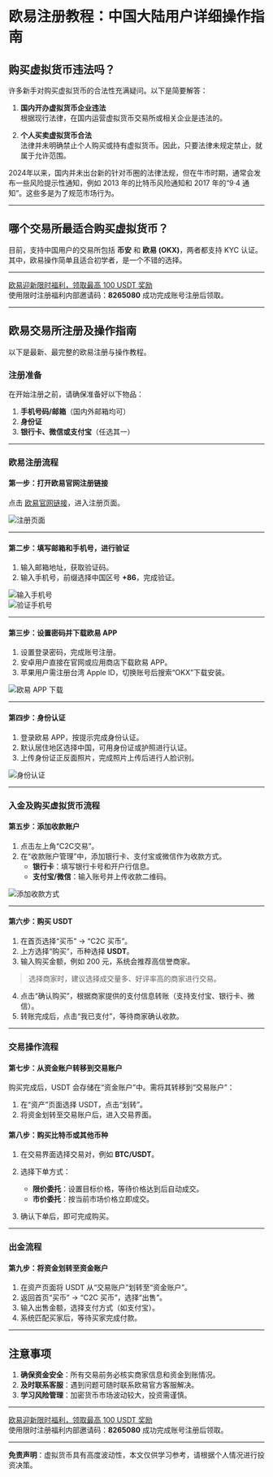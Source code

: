 # 欧易注册教程：中国大陆用户详细操作指南



## 购买虚拟货币违法吗？

许多新手对购买虚拟货币的合法性充满疑问。以下是简要解答：

1. **国内开办虚拟货币企业违法**  
   根据现行法律，在国内运营虚拟货币交易所或相关企业是违法的。

2. **个人买卖虚拟货币合法**  
   法律并未明确禁止个人购买或持有虚拟货币。因此，只要法律未规定禁止，就属于允许范围。

2024年以来，国内并未出台新的针对币圈的法律法规，但在牛市时期，通常会发布一些风险提示性通知，例如 2013 年的比特币风险通知和 2017 年的“9·4 通知”。这些多是为了规范市场行为。

---

## 哪个交易所最适合购买虚拟货币？

目前，支持中国用户的交易所包括 **币安** 和 **欧易 (OKX)**，两者都支持 KYC 认证。其中，欧易操作简单且适合初学者，是一个不错的选择。

---
[欧易迎新限时福利，领取最高 100 USDT 奖励](https://bit.ly/OKXe)  
使用限时注册福利内部邀请码：**8265080** 成功完成账号注册后领取。

---
## 欧易交易所注册及操作指南

以下是最新、最完整的欧易注册与操作教程。

### 注册准备

在开始注册之前，请确保准备好以下物品：
1. **手机号码/邮箱**（国内外邮箱均可）  
2. **身份证**  
3. **银行卡、微信或支付宝**（任选其一）

---

### 欧易注册流程

#### **第一步：打开欧易官网注册链接**

点击 [欧易官网链接](https://bit.ly/OKXe)，进入注册页面。

![注册页面](https://wealthwindvane.com/wp-content/uploads/2024/04/20240425220129.jpg)

---

#### **第二步：填写邮箱和手机号，进行验证**

1. 输入邮箱地址，获取验证码。  
2. 输入手机号，前缀选择中国区号 **+86**，完成验证。

![输入手机号](https://wealthwindvane.com/wp-content/uploads/2024/04/20240425220316-1.jpg)  
![验证手机号](https://wealthwindvane.com/wp-content/uploads/2024/04/20240425220501.jpg)

---

#### **第三步：设置密码并下载欧易 APP**

1. 设置登录密码，完成账号注册。  
2. 安卓用户直接在官网或应用商店下载欧易 APP。  
3. 苹果用户需注册台湾 Apple ID，切换账号后搜索“OKX”下载安装。

![欧易 APP 下载](https://wealthwindvane.com/wp-content/uploads/2024/04/20240425220934.jpg)

---

#### **第四步：身份认证**

1. 登录欧易 APP，按提示完成身份认证。  
2. 默认居住地区选择中国，可用身份证或护照进行认证。  
3. 上传身份证正反面照片，完成照片上传后进行人脸识别。

![身份认证](https://wealthwindvane.com/wp-content/uploads/2024/04/9920240425221141.jpg)

---

### 入金及购买虚拟货币流程

#### **第五步：添加收款账户**

1. 点击左上角“C2C交易”。  
2. 在“收款账户管理”中，添加银行卡、支付宝或微信作为收款方式。  
   - **银行卡**：填写银行卡号和开户行信息。  
   - **支付宝/微信**：输入账号并上传收款二维码。

![添加收款方式](https://wealthwindvane.com/wp-content/uploads/2024/04/66620240425221756.jpg)

---

#### **第六步：购买 USDT**

1. 在首页选择“买币” → “C2C 买币”。  
2. 上方选择“购买”，币种选择 **USDT**。  
3. 输入购买金额，例如 200 元，系统会推荐高信誉商家。

> 选择商家时，建议选择成交量多、好评率高的商家进行交易。

4. 点击“确认购买”，根据商家提供的支付信息转账（支持支付宝、银行卡、微信）。  
5. 转账完成后，点击“我已支付”，等待商家确认收款。

---

### 交易操作流程

#### **第七步：从资金账户转移到交易账户**

购买完成后，USDT 会存储在“资金账户”中。需将其转移到“交易账户”：

1. 在“资产”页面选择 USDT，点击“划转”。  
2. 将资金划转至交易账户后，进入交易界面。

#### **第八步：购买比特币或其他币种**

1. 在交易界面选择交易对，例如 **BTC/USDT**。  
2. 选择下单方式：
   - **限价委托**：设置目标价格，等待价格达到后自动成交。  
   - **市价委托**：按当前市场价格立即成交。

3. 确认下单后，即可完成购买。

---

### 出金流程

#### **第九步：将资金划转至资金账户**

1. 在资产页面将 USDT 从“交易账户”划转至“资金账户”。  
2. 返回首页“买币” → “C2C 买币”，选择“出售”。  
3. 输入出售金额，选择支付方式（如支付宝）。  
4. 系统匹配买家后，等待买家完成付款。

---

## 注意事项

1. **确保资金安全**：所有交易前务必核实商家信息和资金到账情况。  
2. **及时联系客服**：遇到问题可随时联系欧易官方客服解决。  
3. **学习风险管理**：加密货币市场波动较大，投资需谨慎。

---

[欧易迎新限时福利，领取最高 100 USDT 奖励](https://bit.ly/OKXe)  
使用限时注册福利内部邀请码：**8265080** 成功完成账号注册后领取。

--- 
**免责声明**：虚拟货币具有高度波动性，本文仅供学习参考，请根据个人情况进行投资决策。
